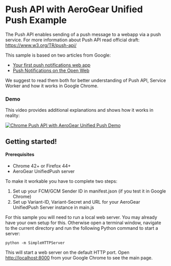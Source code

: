 Push API with AeroGear Unified Push Example
==================================================

The Push API enables sending of a push message to a webapp via a push service. For more information about Push API read official draft: https://www.w3.org/TR/push-api/

This sample is based on two articles from Google:

* [Your first push notifications web app](https://developers.google.com/web/fundamentals/getting-started/push-notifications/)
* [Push Notifications on the Open Web](https://developers.google.com/web/updates/2015/03/push-notifications-on-the-open-web)

We suggest to read them both for better understanding of Push API, Service Worker and how it works in Google Chrome.

### Demo

This video provides additional explanations and shows how it works in reality:

[![Chrome Push API with AeroGear Unified Push Demo](https://img.youtube.com/vi/o6FdbJm-47Y/0.jpg)](https://www.youtube.com/watch?v=o6FdbJm-47Y)

## Getting started!

#### Prerequisites

* Chrome 42+ or Firefox 44+
* AeroGear UnifiedPush server

To make it workable you have to complete two steps:

1. Set up your FCM/GCM Sender ID in manifest.json (if you test it in Google Chrome)
2. Set up Variant-ID, Variant-Secret and URL for your AeroGear UnifiedPush Server instance in main.js

For this sample you will need to run a local web server. You may already have your own setup for this. Otherwise open a terminal window, navigate to the current directory and run the following Python command to start a server:

```
python -m SimpleHTTPServer
```

This will start a web server on the default HTTP port. Open [http://localhost:8000](http://localhost:8000) from your Google Chrome to see the main page.

